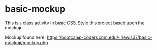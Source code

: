 # basic-mockup
This is a class activity in basic CSS. Style this project based upon the mockup.

Mockup found here: https://bootcamp-coders.cnm.edu/~rlewis37/basic-mockup/mockup.php
